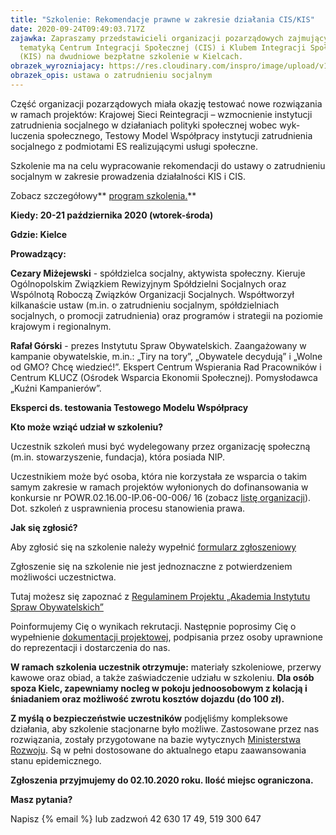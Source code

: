 ```yaml
---
title: "Szkolenie: Rekomendacje prawne w zakresie działania CIS/KIS"
date: 2020-09-24T09:49:03.717Z
zajawka: Zapraszamy przedstawicieli organizacji pozarządowych zajmujących się
  tematyką Centrum Integracji Społecznej (CIS) i Klubem Integracji Społecznej
  (KIS) na dwudniowe bezpłatne szkolenie w Kielcach.
obrazek_wyrozniajacy: https://res.cloudinary.com/inspro/image/upload/v1600951102/aiso/Zdj%C4%99cia%20szkolenia/cis_kis1.jpg
obrazek_opis: ustawa o zatrudnieniu socjalnym
---
```

Część organizacji pozarządowych miała okazję testować nowe rozwiązania w ramach projektów: Kra­jowej Sieci Rein­te­gracji – wzmoc­nie­nie insty­tucji zatrud­nienia soc­jal­nego w dzi­ała­ni­ach poli­tyki społecznej wobec wyk­luczenia społecznego, Testowy Model Współpracy instytucji zatrudnienia socjalnego z podmiotami ES realizującymi usługi społeczne.

Szkolenie ma na celu wypracowanie rekomendacji do ustawy o zatrudnieniu socjalnym w zakresie prowadzenia działalności KIS i CIS.

Zobacz szczegółowy** [program szkolenia.](https://res.cloudinary.com/inspro/raw/upload/v1600939958/aiso/CIS_Akademia_program_2020_10.doc)**

**Kiedy: 20-21 października 2020 (wtorek-środa)**

**Gdzie: Kielce**

**Prowadzący:**

**Cezary Miżejewski** - spółdzielca socjalny, aktywista społeczny. Kieruje Ogólnopolskim Związkiem Rewizyjnym Spółdzielni Socjalnych oraz Wspólnotą Roboczą Związków Organizacji Socjalnych. Współtworzył kilkanaście ustaw (m.in. o zatrudnieniu socjalnym, spółdzielniach socjalnych, o promocji zatrudnienia) oraz programów i strategii na poziomie krajowym i regionalnym.

**Rafał Górski** - prezes Instytutu Spraw Obywatelskich. Zaangażowany w kampanie obywatelskie, m.in.: „Tiry na tory”, „Obywatele decydują” i „Wolne od GMO? Chcę wiedzieć!”. Ekspert Centrum Wspierania Rad Pracowników i Centrum KLUCZ (Ośrodek Wsparcia Ekonomii Społecznej). Pomysłodawca „Kuźni Kampanierów”.

**Eksperci ds. testowania Testowego Modelu Współpracy**

**Kto może wziąć udział w szkoleniu?**

Uczestnik szkoleń musi być wydelegowany przez organizację społeczną (m.in. stowarzyszenie, fundacja), która posiada NIP. 

Uczestnikiem może być osoba, która nie korzystała ze wsparcia o takim samym zakresie w ramach projektów wyłonionych do dofinansowania w konkursie nr POWR.02.16.00-IP.06-00-006/ 16 (zobacz [listę organizacji](https://res.cloudinary.com/inspro/raw/upload/v1600935227/aiso/Lista_realizowanych_projekt%C3%B3w_w_ramach_naboru_6.xlsx)). Dot. szkoleń z usprawnienia procesu stanowienia prawa. 

**Jak się zgłosić?**

Aby zgłosić się na szkolenie należy wypełnić [formularz zgłoszeniowy](https://forms.gle/1j9Ex9JfEXzKHzkH9)

Zgłoszenie się na szkolenie nie jest jednoznaczne z potwierdzeniem możliwości uczestnictwa.

Tutaj możesz się zapoznać z [Regulaminem Projektu „Akademia Instytutu Spraw Obywatelskich”](https://res.cloudinary.com/inspro/raw/upload/v1595492542/aiso/regulamin_z_zalacznikami.zip)

Poinformujemy Cię o wynikach rekrutacji. Następnie poprosimy Cię o wypełnienie [dokumentacji projektowej](https://res.cloudinary.com/inspro/raw/upload/v1595492482/aiso/dokumenty_przystapienia_do_projektu.zip), podpisania przez osoby uprawnione do reprezentacji i dostarczenia do nas.

**W ramach szkolenia uczestnik otrzymuje:** materiały szkoleniowe, przerwy kawowe oraz obiad, a także zaświadczenie udziału w szkoleniu. **Dla osób spoza Kielc, zapewniamy nocleg w pokoju jednoosobowym z kolacją i śniadaniem oraz możliwość zwrotu kosztów dojazdu (do 100 zł).**

**Z myślą o bezpieczeństwie uczestników** podjęliśmy kompleksowe działania, aby szkolenie stacjonarne było możliwe. Zastosowane przez nas rozwiązania, zostały przygotowane na bazie wytycznych [Ministerstwa Rozwoju](https://www.gov.pl/web/rozwoj/spotkania-biznesowe-szkolenia-konferencje-i-kongresy). Są w pełni dostosowane do aktualnego etapu zaawansowania stanu epidemicznego.

**Zgłoszenia przyjmujemy do 02.10.2020 roku. Ilość miejsc ograniczona.** 

**Masz pytania?**

Napisz {% email %} lub zadzwoń 42 630 17 49, 519 300 647